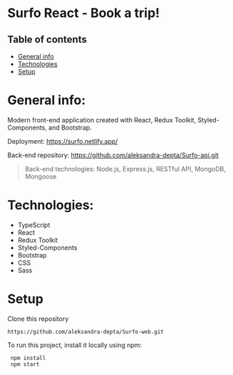 
# Surfo React - Book a trip!

## Table of contents
* [General info](#general-info)
* [Technologies](#technologies)
* [Setup](#setup)

# General info:

Modern front-end application created with React, Redux Toolkit, Styled-Components, and Bootstrap.

Deployment: https://surfo.netlify.app/

Back-end repository: https://github.com/aleksandra-depta/Surfo-api.git
> Back-end technologies: Node.js, Express.js, RESTful API, MongoDB, Mongoose

# Technologies:

* TypeScript
* React
* Redux Toolkit
* Styled-Components
* Bootstrap
* CSS
* Sass

# Setup

Clone this repository 

    https://github.com/aleksandra-depta/Surfo-web.git


To run this project, install it locally using npm:

     npm install
     npm start





